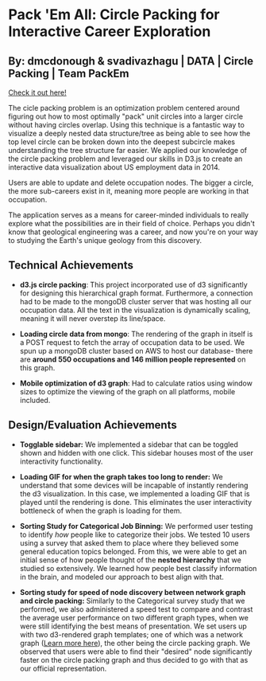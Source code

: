 
# Pack 'Em All: Circle Packing for Interactive Career Exploration
## By: dmcdonough & svadivazhagu | DATA | Circle Packing | Team PackEm
[Check it out here!](https://a4-packem.herokuapp.com/)

The cicle packing problem is an optimization problem centered around figuring out how to most optimally "pack" unit circles into a larger circle without having circles overlap. Using this technique is a fantastic way to visualize a deeply nested data structure/tree as being able to see how the top level circle can be broken down into the deepest subcircle makes understanding the tree structure far easier. 
We applied our knowledge of the circle packing problem and leveraged our skills in D3.js to create an interactive data visualization about US employment data in 2014.

Users are able to update and delete occupation nodes. The bigger a circle, the more sub-careers
exist in it, meaning more people are working in that occupation.

The application serves as a means for career-minded individuals to really explore
what the possibilities are in their field of choice. Perhaps you didn't know that 
geological engineering was a career, and now you're on your way to studying the Earth's unique geology from this discovery.

## Technical Achievements
- **d3.js circle packing**: This project incorporated use of d3 significantly for designing this hierarchical graph format. Furthermore, a connection had to be made to the mongoDB cluster server that was hosting all our occupation data. All the text in the visualization is dynamically scaling, meaning it will never overstep its line/space.

- **Loading circle data from mongo**: The rendering of the graph in itself is a POST request to fetch the array of occupation data to be used. We spun up a mongoDB cluster based on AWS to host our database- there are **around 550 occupations and 146 million people represented** on this graph. 

- **Mobile optimization of d3 graph**: Had to calculate ratios using window sizes to optimize the viewing of the graph on all platforms, mobile included.

## Design/Evaluation Achievements
- **Togglable sidebar:** We implemented a sidebar that can be toggled shown and hidden with one click. This sidebar houses most of the user interactivity functionality. 

- **Loading GIF for when the graph takes too long to render:** We understand that some devices will be incapable of instantly rendering the d3 visualization. In this case, we implemented a loading GIF that is played until the rendering is done. This eliminates the user interactivity bottleneck of when the graph is loading for them. 

- **Sorting Study for Categorical Job Binning:** We performed user testing to identify *how* people like to categorize their jobs. We tested 10 users using a survey that asked them to
place where they believed some general education topics belonged. From this, we were able to get an initial sense of how people thought of the **nested hierarchy** that we studied so extensively. We learned how people best classify information in the brain, and modeled our approach to best align with that.

- **Sorting study for speed of node discovery between network graph and circle packing:** Similarly to the Categorical survey study that we performed, we also administered a speed test to compare and contrast the average user performance on two different graph types, when we were still identifying the best means of presentation. We set users up with two d3-rendered graph templates; one of which was a network graph ([Learn more here](http://scalar.usc.edu/works/querying-social-media-with-nodexl/what-is-a-network-graph-what-is-a-node-link-diagram)), the other being the circle packing graph. We observed that users were able to find their "desired" node significantly faster on the circle packing graph and thus decided to go with that as our official representation.
